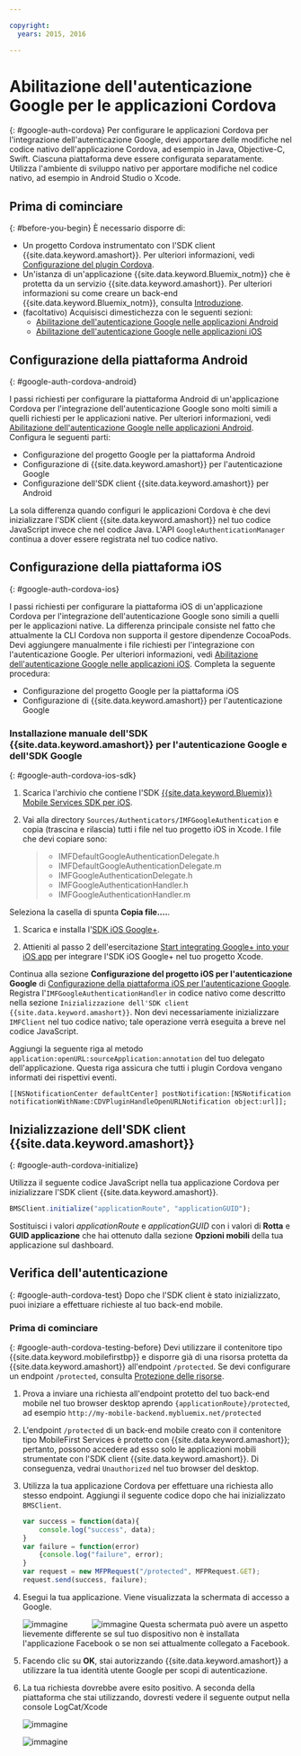 ```yaml
---

copyright:
  years: 2015, 2016

---
```


# Abilitazione dell'autenticazione Google per le applicazioni Cordova
{: #google-auth-cordova}
Per configurare le applicazioni Cordova per l'integrazione dell'autenticazione Google, devi apportare delle modifiche nel codice nativo dell'applicazione Cordova, ad esempio in Java, Objective-C, Swift. Ciascuna piattaforma deve essere configurata separatamente. Utilizza l'ambiente di sviluppo nativo per apportare modifiche nel codice nativo, ad esempio in Android Studio o Xcode.

## Prima di cominciare
{: #before-you-begin}
È necessario disporre di:
* Un progetto Cordova instrumentato con l'SDK client {{site.data.keyword.amashort}}.  Per ulteriori informazioni, vedi  [Configurazione del plugin Cordova](https://console.{DomainName}/docs/services/mobileaccess/getting-started-cordova.html).  
* Un'istanza di un'applicazione  {{site.data.keyword.Bluemix_notm}} che è protetta da un servizio {{site.data.keyword.amashort}}. Per ulteriori informazioni su come creare un back-end {{site.data.keyword.Bluemix_notm}}, consulta [Introduzione](index.html).
* (facoltativo) Acquisisci dimestichezza con le seguenti sezioni:
   * [Abilitazione dell'autenticazione Google nelle applicazioni Android](https://console.{DomainName}/docs/services/mobileaccess/google-auth-android.html)
   * [Abilitazione dell'autenticazione Google nelle applicazioni iOS](https://console.{DomainName}/docs/services/mobileaccess/google-auth-ios.html)


## Configurazione della piattaforma Android
{: #google-auth-cordova-android}

I passi richiesti per configurare la piattaforma Android di un'applicazione Cordova per l'integrazione dell'autenticazione Google sono molti simili a quelli richiesti per le applicazioni native. Per ulteriori informazioni, vedi [Abilitazione dell'autenticazione Google nelle applicazioni Android](https://console.{DomainName}/docs/services/mobileaccess/google-auth-android.html). Configura le seguenti parti:

* Configurazione del progetto Google per la piattaforma Android
* Configurazione di {{site.data.keyword.amashort}} per l'autenticazione Google
* Configurazione dell'SDK client {{site.data.keyword.amashort}} per Android

La sola differenza quando configuri le applicazioni Cordova è che devi inizializzare l'SDK client {{site.data.keyword.amashort}} nel tuo codice JavaScript invece che nel codice Java. L'API `GoogleAuthenticationManager` continua a dover essere registrata nel tuo codice nativo.

## Configurazione della piattaforma iOS
{: #google-auth-cordova-ios}

I passi richiesti per configurare la piattaforma iOS di un'applicazione Cordova per l'integrazione dell'autenticazione Google sono simili a quelli per le applicazioni native. La differenza principale consiste nel fatto che attualmente la CLI Cordova non supporta il gestore dipendenze CocoaPods.  Devi aggiungere manualmente i file richiesti per l'integrazione con l'autenticazione Google. Per ulteriori informazioni, vedi [Abilitazione dell'autenticazione Google nelle applicazioni iOS](https://console.{DomainName}/docs/services/mobileaccess/google-auth-ios.html). Completa la seguente procedura:

* Configurazione del progetto Google per la piattaforma iOS
* Configurazione di {{site.data.keyword.amashort}} per l'autenticazione Google

### Installazione manuale dell'SDK {{site.data.keyword.amashort}} per l'autenticazione Google e dell'SDK Google
{: #google-auth-cordova-ios-sdk}
1. Scarica l'archivio che contiene l'SDK [{{site.data.keyword.Bluemix}} Mobile Services SDK per iOS](https://hub.jazz.net/git/bluemixmobilesdk/imf-ios-sdk/archive?revstr=master).

1. Vai alla directory `Sources/Authenticators/IMFGoogleAuthentication` e copia (trascina e rilascia) tutti i file nel tuo progetto iOS in Xcode. I file che devi copiare sono:

	> * IMFDefaultGoogleAuthenticationDelegate.h
	> * IMFDefaultGoogleAuthenticationDelegate.m
	> * IMFGoogleAuthenticationDelegate.h
	> * IMFGoogleAuthenticationHandler.h
	> * IMFGoogleAuthenticationHandler.m

Seleziona la casella di spunta **Copia file....**.

1. Scarica e installa l'[SDK iOS Google+](http://goo.gl/9cTqyZ).

1. Attieniti al passo 2 dell'esercitazione [Start integrating Google+ into your iOS app](https://developers.google.com/+/mobile/ios/getting-started) per integrare l'SDK iOS Google+ nel tuo progetto Xcode.

Continua alla sezione **Configurazione del progetto iOS per l'autenticazione Google** di [Configurazione della piattaforma iOS per l'autenticazione Google](https://console.{DomainName}/docs/services/mobileaccess/google-auth-ios.html). Registra l'`IMFGoogleAuthenticationHandler` in codice nativo come descritto nella sezione `Inizializzazione dell'SDK client {{site.data.keyword.amashort}}`. Non devi necessariamente inizializzare `IMFClient` nel tuo codice nativo; tale operazione verrà eseguita a breve nel codice JavaScript.

Aggiungi la seguente riga al metodo `application:openURL:sourceApplication:annotation` del tuo delegato dell'applicazione. Questa riga assicura che tutti i plugin Cordova vengano informati dei rispettivi eventi.

```
[[NSNotificationCenter defaultCenter] postNotification:[NSNotification notificationWithName:CDVPluginHandleOpenURLNotification object:url]];      
```

## Inizializzazione dell'SDK client {{site.data.keyword.amashort}}
{: #google-auth-cordova-initialize}

Utilizza il seguente codice JavaScript nella tua applicazione Cordova per inizializzare l'SDK client {{site.data.keyword.amashort}}.

```JavaScript
BMSClient.initialize("applicationRoute", "applicationGUID");
```

Sostituisci i valori *applicationRoute* e *applicationGUID* con i valori di **Rotta** e **GUID applicazione** che hai ottenuto dalla sezione **Opzioni mobili** della tua applicazione sul dashboard.

## Verifica dell'autenticazione
{: #google-auth-cordova-test}
Dopo che l'SDK client è stato inizializzato, puoi iniziare a effettuare richieste al tuo back-end mobile. 

### Prima di cominciare
{: #google-auth-cordova-testing-before}
Devi utilizzare il contenitore tipo {{site.data.keyword.mobilefirstbp}} e disporre già di una risorsa protetta da {{site.data.keyword.amashort}} all'endpoint `/protected`. Se devi configurare un endpoint `/protected`, consulta [Protezione delle risorse](https://console.{DomainName}/docs/services/mobileaccess/protecting-resources.html).


1. Prova a inviare una richiesta all'endpoint protetto del tuo back-end mobile nel tuo browser desktop aprendo `{applicationRoute}/protected`, ad esempio `http://my-mobile-backend.mybluemix.net/protected`

1. L'endpoint `/protected` di un back-end mobile creato con il contenitore tipo MobileFirst Services è protetto con {{site.data.keyword.amashort}}; pertanto, possono accedere ad esso solo le applicazioni mobili strumentate con l'SDK client {{site.data.keyword.amashort}}. Di conseguenza, vedrai `Unauthorized` nel tuo browser del desktop.

1. Utilizza la tua applicazione Cordova per effettuare una richiesta allo stesso endpoint. Aggiungi il seguente codice dopo che hai inizializzato `BMSClient`.

	```JavaScript
	var success = function(data){
    	console.log("success", data);
    }
	var failure = function(error)
    	{console.log("failure", error);
    }
	var request = new MFPRequest("/protected", MFPRequest.GET);
	request.send(success, failure);
	```


1. Esegui la tua applicazione. Viene visualizzata la schermata di accesso a Google.

	![immagine](images/android-google-login.png) &nbsp;&nbsp;&nbsp;&nbsp;&nbsp;&nbsp;&nbsp;&nbsp;&nbsp;	![immagine](images/ios-google-login.png)
	Questa schermata può avere un aspetto lievemente differente se sul tuo dispositivo non è installata l'applicazione Facebook o se non sei attualmente collegato a Facebook.
1. Facendo clic su **OK**, stai autorizzando {{site.data.keyword.amashort}} a utilizzare la tua identità utente Google per scopi di autenticazione.

1. 	La tua richiesta dovrebbe avere esito positivo. A seconda della piattaforma che stai utilizzando, dovresti vedere il seguente output nella console LogCat/Xcode

	![immagine](images/android-google-login-success.png)

	![immagine](images/ios-google-login-success.png)
